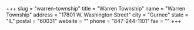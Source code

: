 +++
slug = "warren-township"
title = "Warren Township"
name = "Warren Township"
address = "17801 W. Washington Street"
city = "Gurnee"
state = "IL"
postal = "60031"
website = ""
phone = "847-244-1101"
fax = ""
+++
